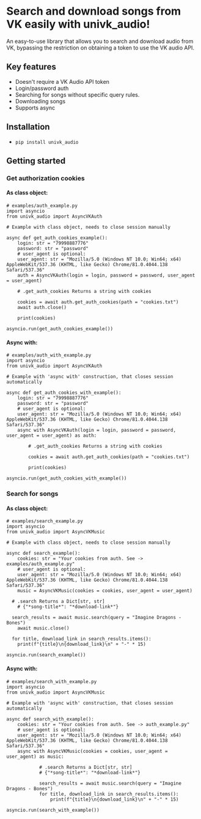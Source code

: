 # Search and download songs from VK easily with univk_audio!
An easy-to-use library that allows you to search and download audio from VK, bypassing the restriction on obtaining a token to use the VK audio API.

## Key features

*  Doesn't require a VK Audio API token
*  Login/password auth
*  Searching for songs without specific query rules.
*  Downloading songs
*  Supports async

## Installation
*  ```pip install univk_audio```

## Getting started

### Get authorization cookies

#### As class object:

```python3
# examples/auth_example.py
import asyncio
from univk_audio import AsyncVKAuth

# Example with class object, needs to close session manually

async def get_auth_cookies_example():
	login: str = "79998887776"
	password: str = "password"
	# user_agent is optional:
	user_agent: str = "Mozilla/5.0 (Windows NT 10.0; Win64; x64) AppleWebKit/537.36 (KHTML, like Gecko) Chrome/81.0.4044.138 Safari/537.36"
	auth = AsyncVKAuth(login = login, password = password, user_agent = user_agent)

	# .get_auth_cookies Returns a string with cookies

	cookies = await auth.get_auth_cookies(path = "cookies.txt")
	await auth.close()

	print(cookies)

asyncio.run(get_auth_cookies_example())
```

#### Async with:

```python3
# examples/auth_with_example.py
import asyncio
from univk_audio import AsyncVKAuth

# Example with 'async with' construction, that closes session automatically

async def get_auth_cookies_with_example():
	login: str = "79998887776"
	password: str = "password"
	# user_agent is optional:
	user_agent: str = "Mozilla/5.0 (Windows NT 10.0; Win64; x64) AppleWebKit/537.36 (KHTML, like Gecko) Chrome/81.0.4044.138 Safari/537.36"
	async with AsyncVKAuth(login = login, password = password, user_agent = user_agent) as auth:

		# .get_auth_cookies Returns a string with cookies

		cookies = await auth.get_auth_cookies(path = "cookies.txt") 

		print(cookies)

asyncio.run(get_auth_cookies_with_example())
```

### Search for songs

#### As class object:

```python3
# examples/search_example.py
import asyncio
from univk_audio import AsyncVKMusic

# Example with class object, needs to close session manually

async def search_example():
	cookies: str = "Your cookies from auth. See -> examples/auth_example.py"
	# user_agent is optional:
	user_agent: str = "Mozilla/5.0 (Windows NT 10.0; Win64; x64) AppleWebKit/537.36 (KHTML, like Gecko) Chrome/81.0.4044.138 Safari/537.36"
	music = AsyncVKMusic(cookies = cookies, user_agent = user_agent)

  # .search Returns a Dict[str, str]
	# {"*song-title*": "*download-link*"}

  search_results = await music.search(query = "Imagine Dragons - Bones")
	await music.close()

  for title, download_link in search_results.items():
	print(f"{title}\n{download_link}\n" + "-" * 15)

asyncio.run(search_example())
```

#### Async with:

```python3
# examples/search_with_example.py
import asyncio
from univk_audio import AsyncVKMusic

# Example with 'async with' construction, that closes session automatically

async def search_with_example():
	cookies: str = "Your cookies from auth. See -> auth_example.py"
	# user_agent is optional:
	user_agent: str = "Mozilla/5.0 (Windows NT 10.0; Win64; x64) AppleWebKit/537.36 (KHTML, like Gecko) Chrome/81.0.4044.138 Safari/537.36"
	async with AsyncVKMusic(cookies = cookies, user_agent = user_agent) as music:

			# .search Returns a Dict[str, str]
			# {"*song-title*": "*download-link*"}

			search_results = await music.search(query = "Imagine Dragons - Bones")
			for title, download_link in search_results.items():
				print(f"{title}\n{download_link}\n" + "-" * 15)

asyncio.run(search_with_example())
```


